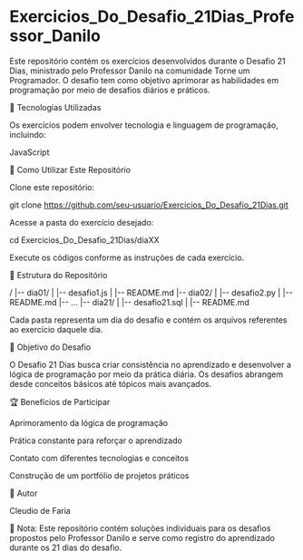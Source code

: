 # Exercicios_Do_Desafio_21Dias_Professor_Danilo

 

Este repositório contém os exercícios desenvolvidos durante o Desafio 21 Dias, ministrado pelo Professor Danilo na comunidade Torne um Programador. O desafio tem como objetivo aprimorar as habilidades em programação por meio de desafios diários e práticos.

📌 Tecnologias Utilizadas

Os exercícios podem envolver   tecnologia e linguagem de programação, incluindo:

JavaScript  

🚀 Como Utilizar Este Repositório

Clone este repositório:

git clone https://github.com/seu-usuario/Exercicios_Do_Desafio_21Dias.git

Acesse a pasta do exercício desejado:

cd Exercicios_Do_Desafio_21Dias/diaXX

Execute os códigos conforme as instruções de cada exercício.

📂 Estrutura do Repositório

/
|-- dia01/
|   |-- desafio1.js
|   |-- README.md
|-- dia02/
|   |-- desafio2.py
|   |-- README.md
|-- ...
|-- dia21/
|   |-- desafio21.sql
|   |-- README.md

Cada pasta representa um dia do desafio e contém os arquivos referentes ao exercício daquele dia.

🎯 Objetivo do Desafio

O Desafio 21 Dias busca criar consistência no aprendizado e desenvolver a lógica de programação por meio da prática diária. Os desafios abrangem desde conceitos básicos até tópicos mais avançados.

🏆 Benefícios de Participar

Aprimoramento da lógica de programação

Prática constante para reforçar o aprendizado

Contato com diferentes tecnologias e conceitos

Construção de um portfólio de projetos práticos

📌 Autor

Cleudio de Faria

📌 Nota: Este repositório contém soluções individuais para os desafios propostos pelo Professor Danilo e serve como registro do aprendizado durante os 21 dias do desafio.

